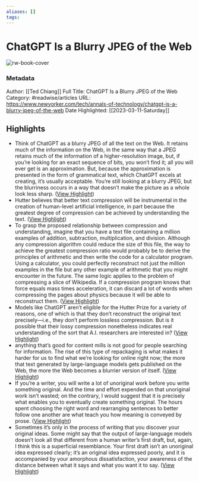 ```yaml
---
aliases: []
tags:
---
```

# ChatGPT Is a Blurry JPEG of the Web

![rw-book-cover](https://media.newyorker.com/photos/63e43df04138f62754b70bc1/master/pass/Chiang_final.gif)
### Metadata
Author: [[Ted Chiang]]
Full Title: ChatGPT Is a Blurry JPEG of the Web
Category: #readwise/articles
URL: https://www.newyorker.com/tech/annals-of-technology/chatgpt-is-a-blurry-jpeg-of-the-web
Date Highlighted: [[2023-03-11-Saturday]]

## Highlights
- Think of ChatGPT as a blurry JPEG of all the text on the Web. It retains much of the information on the Web, in the same way that a JPEG retains much of the information of a higher-resolution image, but, if you’re looking for an exact sequence of bits, you won’t find it; all you will ever get is an approximation. But, because the approximation is presented in the form of grammatical text, which ChatGPT excels at creating, it’s usually acceptable. You’re still looking at a blurry JPEG, but the blurriness occurs in a way that doesn’t make the picture as a whole look less sharp. ([View Highlight](https://read.readwise.io/read/01gt9v7pan5m45q144dz1g03mb))
- Hutter believes that better text compression will be instrumental in the creation of human-level artificial intelligence, in part because the greatest degree of compression can be achieved by understanding the text. ([View Highlight](https://read.readwise.io/read/01gv8phv08dy174m8t7e9ecdnw))
- To grasp the proposed relationship between compression and understanding, imagine that you have a text file containing a million examples of addition, subtraction, multiplication, and division. Although any compression algorithm could reduce the size of this file, the way to achieve the greatest compression ratio would probably be to derive the principles of arithmetic and then write the code for a calculator program. Using a calculator, you could perfectly reconstruct not just the million examples in the file but any other example of arithmetic that you might encounter in the future. The same logic applies to the problem of compressing a slice of Wikipedia. If a compression program knows that force equals mass times acceleration, it can discard a lot of words when compressing the pages about physics because it will be able to reconstruct them. ([View Highlight](https://read.readwise.io/read/01gv8pjnanswxber7t6kpbhynq))
- Models like ChatGPT aren’t eligible for the Hutter Prize for a variety of reasons, one of which is that they don’t reconstruct the original text precisely—i.e., they don’t perform lossless compression. But is it possible that their lossy compression nonetheless indicates real understanding of the sort that A.I. researchers are interested in? ([View Highlight](https://read.readwise.io/read/01gv8ppvawzjps22fr1d2n9zht))
- anything that’s good for content mills is not good for people searching for information. The rise of this type of repackaging is what makes it harder for us to find what we’re looking for online right now; the more that text generated by large-language models gets published on the Web, the more the Web becomes a blurrier version of itself. ([View Highlight](https://read.readwise.io/read/01gv8qg0bt3p0cdw22wfwvgtg3))
- If you’re a writer, you will write a lot of unoriginal work before you write something original. And the time and effort expended on that unoriginal work isn’t wasted; on the contrary, I would suggest that it is precisely what enables you to eventually create something original. The hours spent choosing the right word and rearranging sentences to better follow one another are what teach you how meaning is conveyed by prose. ([View Highlight](https://read.readwise.io/read/01gv8qz3qw6pjnzgfp9p07435m))
- Sometimes it’s only in the process of writing that you discover your original ideas. Some might say that the output of large-language models doesn’t look all that different from a human writer’s first draft, but, again, I think this is a superficial resemblance. Your first draft isn’t an unoriginal idea expressed clearly; it’s an original idea expressed poorly, and it is accompanied by your amorphous dissatisfaction, your awareness of the distance between what it says and what you want it to say. ([View Highlight](https://read.readwise.io/read/01gv8r3b8y3rsytzrqp84vt2z8))


